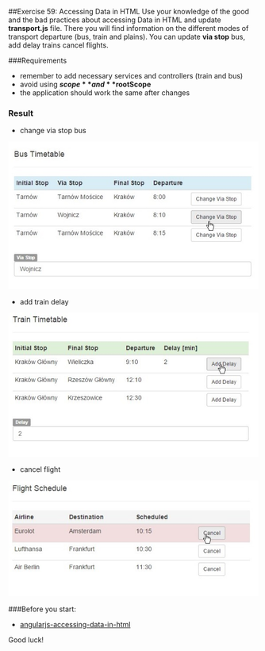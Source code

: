 ##Exercise 59: Accessing Data in HTML
Use your knowledge of the good and the bad practices about accessing Data in HTML and update **transport.js** file.
There you will find information on the different modes of transport departure (bus, train and plains). You can update **via stop**  bus, add delay trains cancel flights.

###Requirements
* remember to add necessary services and controllers (train and bus)
* avoid using **$scope** and **$rootScope**
* the application should work the same after changes

### Result
* change via stop bus

![alt text](app/assets/1.jpg)

* add train delay

![alt text](app/assets/2.jpg)

* cancel flight

![alt text](app/assets/3.jpg)

###Before you start:
* [angularjs-accessing-data-in-html](https://egghead.io/lessons/angularjs-accessing-data-in-html)

Good luck!
